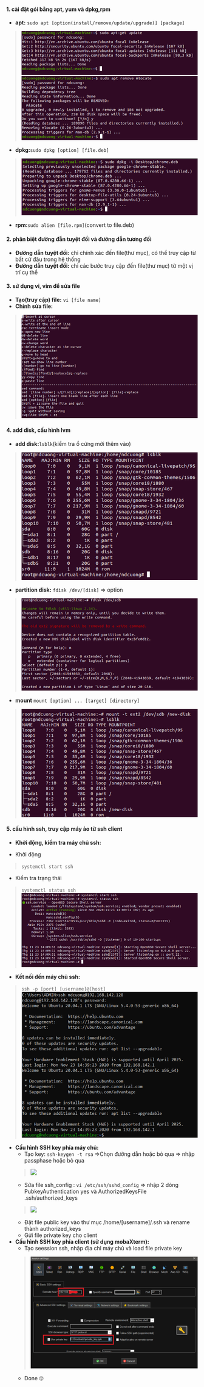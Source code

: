 #### 1.	cài đặt gói bằng apt, yum và dpkg,rpm
- **apt:** `sudo apt [option(install/remove/update/upgrade)] [package]`
> ![](./images/report1/apt1.png)
> ![](./images/report1/apt2.png)
- **dpkg:**`sudo dpkg [option] [file.deb]`
> ![](./images/report1/dpkg1.png)
- **rpm:**`sudo alien [file.rpm]`(convert to file.deb) 
#### 2.	phân biệt đường đẫn tuyệt đối và đường dẫn tương đối
- **Đường dẫn tuyệt đối:** chỉ chính xác đến file(thư mục), có thể truy cập từ bất cứ đâu trong hệ thống
- **Đường dẫn tuyệt đối:** chỉ các bước truy cập đến file(thư mục) từ một vị trí cụ thể
#### 3.	sử dụng vi, vim để sửa file
- **Tạo(truy cập) file:** `vi [file name]`
- **Chỉnh sửa file:**
> ![](./images/report1/tutorial-vi.png)
#### 4.	add disk, cấu hình lvm
- **add disk:**`lsblk`(kiểm tra ổ cứng mới thêm vào)
> ![](./images/report1/lsblk.png)
- **partition disk:**  `fdisk /dev/[disk]` => option
> ![](./images/report1/partition.png)
- **mount** `mount [option] ... [target] [directory]`
> ![](./images/report1/mount&check.png)
#### 5.	cấu hình ssh, truy cập máy ảo từ ssh client 
- **Khởi động, kiểm tra máy chủ ssh:** 
 + Khởi động 
 > `systemctl start ssh`
 + Kiểm tra trạng thái
 >`systemctl status ssh`
 > ![](./images/report1/startSSH.png)
- **Kết nối đến máy chủ ssh:**
> `ssh -p [port] [username]@[host]`
> ![](./images/report1/ssh1.png)
- **Cấu hình SSH key phía máy chủ:**
  + Tạo key: `ssh-keygen -t rsa` =>Chọn đường dẫn hoặc bỏ qua => nhập passphase hoặc bỏ qua
  > ![](./images/report1/.png)
  + Sửa file ssh_config : `vi /etc/ssh/sshd_config` => nhập 2 dòng PubkeyAuthentication yes và AuthorizedKeysFile .ssh/authorized_keys 
  > ![](./images/report1/.png)
  + Đặt file public key vào thư mục /home/[username]/.ssh và rename thành authorized_keys 
  + Gửi file private key cho client
- **Cấu hình SSH key phía client (sử dụng mobaXterm):**
  + Tạo seession ssh, nhập địa chỉ máy chủ và load file private key
  > ![](./images/report1/sshkey.png)
  + Done 🙄
